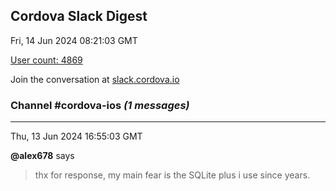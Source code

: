 ## Cordova Slack Digest
Fri, 14 Jun 2024 08:21:03 GMT

[User count: 4869](https://cordova.slack.com/)


Join the conversation at [slack.cordova.io](http://slack.cordova.io/)

### __Channel #cordova-ios__ _(1 messages)_
---

Thu, 13 Jun 2024 16:55:03 GMT

__@alex678__ says 
> thx for response, my main fear is the SQLite plus i use since years.
> 
